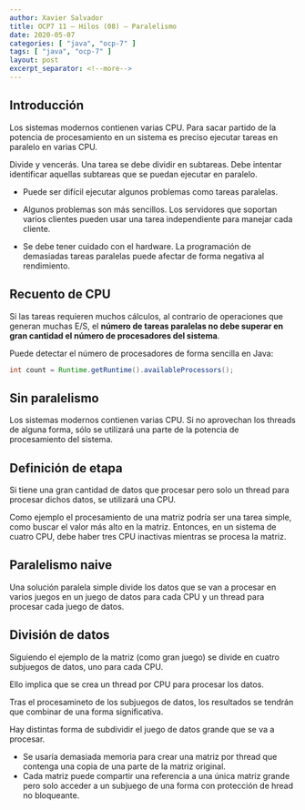 ```yaml
---
author: Xavier Salvador
title: OCP7 11 – Hilos (08) – Paralelismo
date: 2020-05-07
categories: [ "java", "ocp-7" ]
tags: [ "java", "ocp-7" ]
layout: post
excerpt_separator: <!--more-->
---
```


## Introducción

Los sistemas modernos contienen varias CPU. Para sacar partido de la potencia de procesamiento en un sistema es preciso ejecutar tareas en paralelo en varias CPU.

Divide y vencerás.
Una tarea se debe dividir en subtareas. Debe intentar identificar aquellas subtareas que se puedan ejecutar en paralelo.

- Puede ser difícil ejecutar algunos problemas como tareas paralelas.

- Algunos problemas son más sencillos. Los servidores que soportan varios clientes pueden usar una tarea independiente para manejar cada cliente.

- Se debe tener cuidado con el hardware. La programación de demasiadas tareas paralelas puede afectar de forma negativa al rendimiento.

## Recuento de CPU

Si las tareas requieren muchos cálculos, al contrario de operaciones que generan muchas E/S, el **número de tareas paralelas no debe superar en gran cantidad el número de procesadores del sistema**.

Puede detectar el número de procesadores de forma sencilla en Java:

```java
int count = Runtime.getRuntime().availableProcessors();
```

## Sin paralelismo

Los sistemas modernos contienen varias CPU. Si no aprovechan los threads de alguna forma, sólo se utilizará una parte de la potencia de procesamiento del sistema.

## Definición de etapa

Si tiene una gran cantidad de datos que procesar pero solo un thread para procesar dichos datos, se utilizará una CPU.

Como ejemplo el procesamiento de una matriz podría ser una tarea simple, como buscar el valor más alto en la matriz. Entonces, en un sistema de cuatro CPU, debe haber tres CPU inactivas mientras se procesa la matriz.

## Paralelismo naive

Una solución paralela simple divide los datos que se van a procesar en varios juegos en un juego de datos para cada CPU y un thread para procesar cada juego de datos.

## División de datos

Siguiendo el ejemplo de la matriz (como gran juego) se divide en cuatro subjuegos de datos, uno para cada CPU.

Ello implica que se crea un thread por CPU para procesar los datos.

Tras el procesamineto de los subjuegos de datos, los resultados se tendrán que combinar de una forma significativa.

Hay distintas forma de subdividir el juego de datos grande que se va a procesar.

- Se usaría demasiada memoria para crear una matriz por thread que contenga una copia de una parte de la matriz original.
- Cada matriz puede compartir una referencia a una única matriz grande pero solo acceder a un subjuego de una forma con protección de hread no bloqueante.

